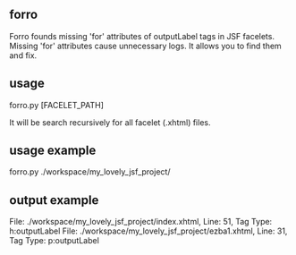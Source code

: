 forro
---
Forro founds missing 'for' attributes of outputLabel tags in JSF facelets. Missing 'for' attributes cause unnecessary logs. It allows you to find them and fix.

usage
---
forro.py [FACELET_PATH]

It will be search recursively for all facelet (.xhtml) files.

usage example
---
forro.py ./workspace/my_lovely_jsf_project/

output example
---
File: ./workspace/my_lovely_jsf_project/index.xhtml, Line: 51, Tag Type: h:outputLabel
File: ./workspace/my_lovely_jsf_project/ezba1.xhtml, Line: 31, Tag Type: p:outputLabel